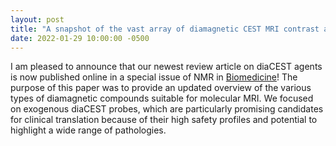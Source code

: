 ```yaml
---
layout: post
title: "A snapshot of the vast array of diamagnetic CEST MRI contrast agents"
date: 2022-01-29 10:00:00 -0500
---
```

I am pleased to announce that our newest review article on diaCEST  agents is now published online in a special issue of NMR in [Biomedicine](https://doi.org/10.1002/nbm.4715)! The purpose of this paper was to provide an updated overview of the various types of diamagnetic compounds suitable for molecular MRI. We focused on exogenous diaCEST probes, which are particularly promising candidates for clinical translation because of their high safety profiles and potential to highlight a wide range of pathologies.

